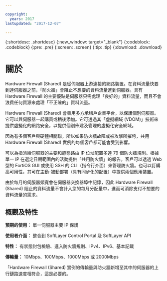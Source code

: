 ```yaml
---

copyright:
  years: 2017
lastupdated: "2017-12-07"

---
```


{:shortdesc: .shortdesc}
{:new_window: target="_blank"}
{:codeblock: .codeblock}
{:pre: .pre}
{:screen: .screen}
{:tip: .tip}
{:download: .download}

# 關於

Hardware Firewall (Shared) 是從伺服器上游連接的網路裝置。在資料流量快要到達伺服器之前，「防火牆」會阻止不想要的資料流量進到伺服器。具有 Hardware Firewall 的主要優點是伺服器只需處理「良好的」資料流量，而且不會浪費任何資源來處理「不正確的」資料流量。 

Hardware Firewall (Shared) 會善用多方承租戶企業平台，以保護個別伺服器。它可以與伺服器一起購買或稍後添加。它可透過其「虛擬網域 (VDOM)」技術來提供虛擬化的網路安全，以提供個別佈建及管理的虛擬化安全網域。  

因為有多個客戶與硬體相關聯，所以如果防火牆故障或被攻擊所摧垮，共用 Hardware Firewall (Shared) 實例的每個客戶都可能會受到影響。 

可以為指派給伺服器的主要和靜態路由 IP 位址配置多達 79 個防火牆規則。根據單一 IP 在選定日期範圍內的活動提供「共用防火牆」的報告。客戶可以透過 Web 型的 FortiOS GUI 或使用 SSH 的 CLI（指令行介面）來管理防火牆。也可以訂購高可用性，其可在主動-被動部署（具有同步化的配置）中提供兩個應用裝置。

由於每月的伺服器頻寬會在伺服器交換器埠中記錄，因此 Hardware Firewall (Shared) 阻止的資料流量不會計入您的每月分配量中，進而可消除支付不想要的資料流量的需求。

## 概觀及特性

**預期的使用：** 單一伺服器主要 IP 保護

**使用者介面：** 整合到 SoftLayer Control Portal 及 SoftLayer API

**特性：** 有狀態封包檢驗、進入防火牆規則、IPv4、IPv6、基本記載

**傳輸量：** 10Mbps、100Mbps、1000Mbps 或 2000Mbps 

「Hardware Firewall (Shared) 實例的傳輸量與防火牆新增至其中的伺服器的上行鏈路速度相符合，這是必要的。
